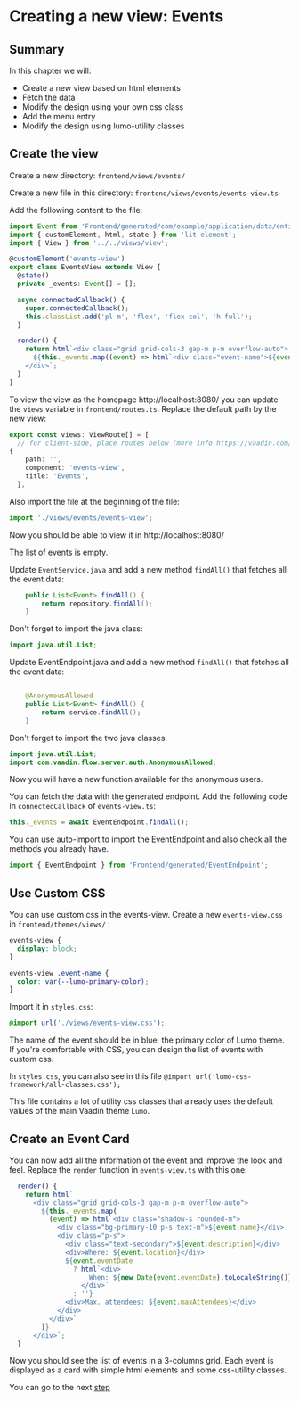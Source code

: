 # Creating a new view: Events

## Summary

In this chapter we will:

- Create a new view based on html elements
- Fetch the data
- Modify the design using your own css class
- Add the menu entry
- Modify the design using lumo-utility classes

## Create the view

Create a new directory: `frontend/views/events/`

Create a new file in this directory: `frontend/views/events/events-view.ts`

Add the following content to the file:

```ts
import Event from 'Frontend/generated/com/example/application/data/entity/Event';
import { customElement, html, state } from 'lit-element';
import { View } from '../../views/view';

@customElement('events-view')
export class EventsView extends View {
  @state()
  private _events: Event[] = [];

  async connectedCallback() {
    super.connectedCallback();
    this.classList.add('pl-m', 'flex', 'flex-col', 'h-full');
  }

  render() {
    return html`<div class="grid grid-cols-3 gap-m p-m overflow-auto">
      ${this._events.map((event) => html`<div class="event-name">${event.name}</div>`)}
    </div>`;
  }
}
```

To view the view as the homepage http://localhost:8080/ you can update the `views` variable in `frontend/routes.ts`.
Replace the default path by the new view:
```ts
export const views: ViewRoute[] = [
  // for client-side, place routes below (more info https://vaadin.com/docs/v19/flow/typescript/creating-routes.html)
{
    path: '',
    component: 'events-view',
    title: 'Events',
  },
```

Also import the file at the beginning of the file:

```ts
import './views/events/events-view';
```

Now you should be able to view it in http://localhost:8080/

The list of events is empty.

Update `EventService.java` and add a new method `findAll()` that fetches all the event data:

```java
    public List<Event> findAll() {
        return repository.findAll();
    }
```

Don't forget to import the java class:

```java
import java.util.List;
```

Update EventEndpoint.java and add a new method `findAll()` that fetches all the event data:

```java

    @AnonymousAllowed
    public List<Event> findAll() {
        return service.findAll();
    }
```

Don't forget to import the two java classes:

```java
import java.util.List;
import com.vaadin.flow.server.auth.AnonymousAllowed;
```

Now you will have a new function available for the anonymous users.


You can fetch the data with the generated endpoint. Add the following code in `connectedCallback` of `events-view.ts`:

```ts
this._events = await EventEndpoint.findAll();
```

You can use auto-import to import the EventEndpoint and also check all the methods you already have.

```ts
import { EventEndpoint } from 'Frontend/generated/EventEndpoint';
```

## Use Custom CSS

You can use custom css in the events-view.
Create a new `events-view.css` in `frontend/themes/views/` :
```css
events-view {
  display: block;
}

events-view .event-name {
  color: var(--lumo-primary-color);
}
```

Import it in `styles.css`:
```css
@import url('./views/events-view.css');
```

The name of the event should be in blue, the primary color of Lumo theme. If you're comfortable with CSS, you can design the list of events with custom css.

In `styles.css`, you can also see in this file `@import url('lumo-css-framework/all-classes.css');`

This file contains a lot of utility css classes that already uses the default values of the main Vaadin theme `Lumo`.

## Create an Event Card

You can now add all the information of the event and improve the look and feel.
Replace the `render` function in `events-view.ts` with this one:

```ts
  render() {
    return html`
      <div class="grid grid-cols-3 gap-m p-m overflow-auto">
        ${this._events.map(
          (event) => html`<div class="shadow-s rounded-m">
            <div class="bg-primary-10 p-s text-m">${event.name}</div>
            <div class="p-s">
              <div class="text-secondary">${event.description}</div>
              <div>Where: ${event.location}</div>
              ${event.eventDate
                ? html`<div>
                    When: ${new Date(event.eventDate).toLocaleString()}
                  </div>`
                : ''}
              <div>Max. attendees: ${event.maxAttendees}</div>
            </div>
          </div>`
        )}
      </div>`;
  }
```

Now you should see the list of events in a 3-columns grid. Each event is displayed as a card with simple html elements and some css-utility classes.


You can go to the next [step](2__event-store.md)
